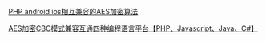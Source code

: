 [PHP android ios相互兼容的AES加密算法](https://blog.csdn.net/moqidian/article/details/51006670)

[AES加密CBC模式兼容互通四种编程语言平台【PHP、Javascript、Java、C#】](https://my.oschina.net/Jacker/blog/86383)
